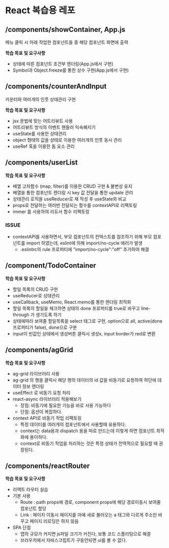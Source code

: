 # React 복습용 레포

## /components/showContainer, App.js

메뉴 클릭 시 아래 작업한 컴포넌트들 중 해당 컴포넌트 화면에 출력

**학습 목표 및 요구사항**

- 상태에 따른 컴포넌트 조건부 렌더링(App.js에서 구현)
- Symbol과 Object.freeze를 통한 상수 구현(App.js에서 구현)

## /components/counterAndInput

카운터와 여러개의 인풋 상태관리 구현

**학습 목표 및 요구사항**

- jsx 문법에 맞는 어트리뷰트 사용
- 어트리뷰트 방식의 이벤트 핸들러 익숙해지기
- useState를 사용한 상태관리
- object 형태의 값을 상태로 이용한 여러개의 인풋 동시 관리
- useRef 훅을 이용한 돔 요소 관리

## /components/userList

**학습 목표 및 요구사항**

- 배열 고차함수 (map, filter)를 이용한 CRUD 구현 & 불변성 유지
- 배열을 통한 컴포넌트 렌더링 시 key 값 전달을 통한 update 관리
- 상태관리 로직을 useReducer로 재 작성 후 useState와 비교
- props로 전달하는 여러번 전달되는 함수를 contextAPI로 리팩토링
- immer 를 사용하여 리듀서 함수 리팩토링

### ISSUE

- contextAPI를 사용하면서, 부모 컴포넌트의 컨텍스트를 참조하기 위해 부모 컴포넌트를 import 하였는데, eslint에 의해 import/no-cycle 에러가 발생
  - .eslintrc의 rule 프로퍼티에 "import/no-cycle":"off" 추가하여 해결

## /component/TodoContainer

**학습 목표 및 요구사항**

- 할일 목록의 CRUD 구현
- useReducer로 상태관리
- useCallback, useMemo, React.memo를 통한 렌더링 최적화
- 할일 목록의 할일을 체크하면 상태의 done 프로퍼티를 true로 바꾸고 line-through 가 생기도록 하기
- 상태에따라 보여줄 할일목록을 select 태그로 구현, option으로 all, active(done프로퍼티가 false), done으로 구분
- input이 빈값인 상태에서 생성버튼 클릭시 생성x, input border가 red로 변환

## /components/agGrid

**학습 목표 및 요구사항**

- ag-grid 라이브러리 사용
- ag-grid 의 행을 클릭시 해당 행의 데이터의 id 값을 비동기로 요청하여 하단에 데이터 정보 렌더링
- useEffect 로 비동기 요청 처리
- react-async 라이브러리 적용해보기
  - 장점: 비동기에 필요한 기능을 바로 사용 가능하다
  - 단점: 옵션이 복잡하다.
- context API로 비동기 작업 리팩토링
  - 특정 데이터를 여러개의 컴포넌트에서 사용할때 유용하다.
  - context는 data용과 dispatch 용을 따로 만드는데 이렇게 하면 컴포넌트 최적화에 용이하다.
  - context로 비동기 작업을 처리하는 것은 특정 상태가 전역적으로 필요할 때 권장된다.


## /components/reactRouter

**학습 목표 및 요구사항**

- 리액트 라우터 실습
- 기본 사용
  - Route : path props에 경로, component props에 해당 경로이동시 보여줄 컴포넌트 할당
  - Link : 페이지 이동시 페이지를 아예 새로 불러오는 a 태그와 다르게 주소만 바꾸고 페이지 리로딩은 하지 않음
- SPA 단점
  - 앱의 규모가 커지면 js파일 크기가 커진다, 보통 코드 스플리팅으로 해결
  - 브라우저에서 자바스크립트가 구동안되면 ui를 볼 수 없다. 
